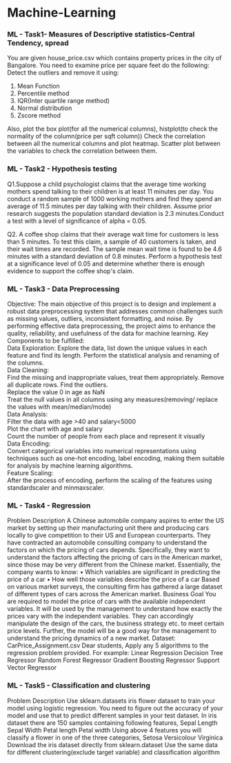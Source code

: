 # Machine-Learning
### ML - Task1- Measures of Descriptive statistics-Central Tendency, spread
You are given house_price.csv which contains property prices in the city of Bangalore. You need to examine price per square feet do the following:
Detect the outliers and remove it using:
1. Mean Function
2. Percentile method
3. IQR(Inter quartile range method)
4. Normal distribution
5. Zscore method

Also, plot the box plot(for all the numerical columns), histplot(to check the normality of the column(price per sqft column))
Check the correlation between all the numerical columns and plot heatmap.
Scatter plot between the variables to check the correlation between them.

### ML - Task2 - Hypothesis testing

Q1.Suppose a child psychologist claims that the average time working mothers spend talking to their children is at least 11 minutes per day. You conduct a random sample of 1000 working mothers and find they spend an average of 11.5 minutes per day talking with their children. Assume prior research suggests the population standard deviation is 2.3 minutes.Conduct a test with a level of significance of alpha = 0.05.

Q2. A coffee shop claims that their average wait time for customers is less than 5 minutes. To test this claim, a sample of 40 customers is taken, and their wait times are recorded. The sample mean wait time is found to be 4.6 minutes with a standard deviation of 0.8 minutes. Perform a hypothesis test at a significance level of 0.05 and determine whether there is enough evidence to support the coffee shop's claim.


### ML - Task3 - Data Preprocessing
Objective:
The main objective of this project is to design and implement a robust data preprocessing system that addresses common challenges such as missing values, outliers, inconsistent formatting, and noise. By performing effective data preprocessing, the project aims to enhance the quality, reliability, and usefulness of the data for machine learning.
Key Components to be fulfilled:<br>
Data Exploration:   Explore the data, list down the unique values in each feature and find its length. Perform the statistical analysis and renaming of the columns.<br>
Data Cleaning: <br>
Find the missing and inappropriate values, treat them appropriately. Remove all duplicate rows. Find the outliers.<br>
Replace the value 0 in age as NaN<br>
Treat the null values in all columns using any measures(removing/ replace the values with mean/median/mode)<br>
Data Analysis:<br>
Filter the data with age >40 and salary<5000<br>
Plot the chart with age and salary<br>
Count the number of people from each place and represent it visually<br>
Data Encoding:<br>
Convert categorical variables into numerical representations using techniques such as one-hot encoding, label encoding, making them suitable for analysis by machine learning algorithms.<br>
Feature Scaling: <br>
After the process of encoding, perform the scaling of the features using standardscaler and minmaxscaler.

### ML - Task4 - Regression
Problem Description
A Chinese automobile company aspires to enter the US market by setting up their manufacturing unit there and producing cars locally to give competition to their US and European counterparts. They have contracted an automobile consulting company to understand the factors on which the pricing of cars depends. Specifically, they want to understand the factors affecting the pricing of cars in the American market, since those may be very different from the Chinese market. Essentially, the company wants to know:
• Which variables are significant in predicting the price of a car
• How well those variables describe the price of a car
Based on various market surveys, the consulting firm has gathered a large dataset of different types of cars across the American market.
Business Goal
You are required to model the price of cars with the available independent variables. It will be used by the management to understand how exactly the prices vary with the independent variables. They can accordingly manipulate the design of the cars, the business strategy etc. to meet certain price levels. Further, the model will be a good way for the management to
understand the pricing dynamics of a new market.
Dataset: CarPrice_Assignment.csv
Dear students,
Apply any 5 algorithms to the regression problem provided.
For example:
Linear Regression
Decision Tree Regressor
Random Forest Regressor
Gradient Boosting Regressor
Support Vector Regressor

### ML - Task5 - Classification and clustering
Problem Description
Use sklearn.datasets iris flower dataset to train your model using logistic regression. You need to figure out the accuracy of your model and use that to predict different samples in your test dataset. In iris dataset there are 150 samples containing following features,
Sepal Length
Sepal Width
Petal length
Petal width
Using above 4 features you will classify a flower  in one of the three categories,
Setosa
Versicolour
Virginica
Download the iris dataset directly from sklearn.dataset
Use the same data for different clustering(exclude target variable) and classification algorithm
